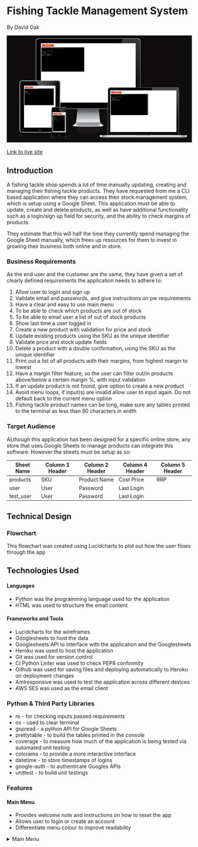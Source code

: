 # Fishing Tackle Management System

By David Oak

<img src="docs/responsive-design.png" alt="A repsonsive screenshot of the application">

[Link to live site](https://python-module-3c3f040b0b4c.herokuapp.com/)

## Introduction

A fishing tackle shop spends a lot of time manually updating, creating and managing their fishing tackle products. They have requested from me a CLI based application where they can access their stock management system, which is setup using a Google Sheet. This application must be able to update, create and delete products, as well as have additional functionality such as a login/sign up field for security, and the ability to check margins of products.

They estimate that this will half the time they currently spend managing the Google Sheet manually, which frees up resources for them to invest in growing their business both online and in store.

### Business Requirements

As the end user and the customer are the same, they have given a set of clearly defined requirements the application needs to adhere to:

1. Allow user to login and sign up
2. Validate email and passwords, and give instructions on pw requirements
3. Have a clear and easy to use main menu
4. To be able to check which products are out of stock
5. To be able to email user a list of out of stock products
6. Show last time a user logged in
7. Create a new product with validation for price and stock
8. Update existing products using the SKU as the unique identifier
9. Validate price and stock update fields
10. Delete a product with a double confirmation, using the SKU as the unique identifier
11. Print out a list of all products with their margins, from highest margin to lowest
12. Have a margin filter feature, so the user can filter out/in products above/below a certain margin %, with input validation
13. If an update product is not found, give option to create a new product
14. Avoid menu loops, if input(s) are invalid allow user to input again. Do not default back to the current menu option
15. Fishing tackle product names can be long, make sure any tables printed to the terminal as less than 80 characters in width

### Target Audience

ALthough this application has been designed for a specific online store, any store that uses Google Sheets to manage products can integrate this software. However the sheets must be setup as so:

 **Sheet Name**   | **Column 1 Header**  | **Column 2 Header** | **Column 4 Header** | **Column 5 Header** |
| --------------- | -------------------- | ------------------- | ------------------- | ------------------- |
| products | SKU | Product Name | Cost Price | RRP | Stock |
| user | User | Password | Last Login |
| test_user | User | Password | Last Login |

## Technical Design

### Flowchart

This flowchart was created using Lucidcharts to plot out how the user flows through the app

## Technologies Used

#### Languages

* Python was the programming language used for the application
* HTML was used to structure the email content

#### Frameworks and Tools

* Lucidcharts for the wireframes
* Googlesheets to host the data
* Googlesheets API to interface with the application and the Googlesheets
* Heroku was used to host the application
* Git was used for version control
* CI Python Linter was used to check PEP8 conformity 
* Github was used for saving files and deploying automatically to Heroku on deployment changes
* AmIresponsive was used to test the application across different devices
* AWS SES was used as the email client

### Python & Third Party Libraries

* re - for checking inputs passed requirements
* os - used to clear terminal
* gspread - a python API for Google Sheets
* prettytable - to build the tables printed in the console
* coverage - to measure how much of the application is being tested via automated unit testing
* colorama - to provide a more interactive interface
* datetime - to store timestamps of logins
* google-auth - to authenticate Googles APIs
* unittest - to build unit testings

### Features

#### Main Menu

* Provides welcome note and instructions on how to reset the app
* Allows user to login or create an account
* Differentiate menu colour to improve readability

<details>
    <summary>Main Menu</summary>
    <img src="docs/features/main-menu.png" alt="Main Menu">
</details>  


